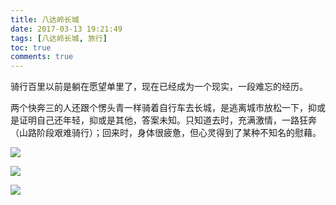 ```yaml
---
title: 八达岭长城
date: 2017-03-13 19:21:49
tags: [八达岭长城, 旅行]
toc: true
comments: true
---
```


骑行百里以前是躺在愿望单里了，现在已经成为一个现实，一段难忘的经历。

两个快奔三的人还跟个愣头青一样骑着自行车去长城，是逃离城市放松一下，抑或是证明自己还年轻，抑或是其他，答案未知。只知道去时，充满激情，一路狂奔（山路阶段艰难骑行）；回来时，身体很疲惫，但心灵得到了某种不知名的慰藉。

![](https://bytebucket.org/hotbaby/resource/raw/c652673bc449badf42b4930169f532d1e807514e/八达岭/八达岭－起点1.jpg)

![](https://bytebucket.org/hotbaby/resource/raw/c652673bc449badf42b4930169f532d1e807514e/八达岭/八达岭－居庸关.jpg)

![](https://bytebucket.org/hotbaby/resource/raw/c652673bc449badf42b4930169f532d1e807514e/八达岭/八达岭－终点2.jpg)

